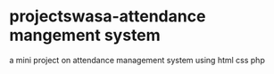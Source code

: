 # projectswasa-attendance mangement system
a mini project on attendance management system using html css php 
